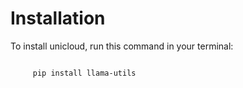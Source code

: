 Installation
============

To install unicloud, run this command in your terminal:

```bash

     pip install llama-utils
```

